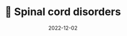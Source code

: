 ---
title: 🧠 Spinal cord disorders
date: '2022-12-02'
type: book
weight: 306
commentable: true
_build:
  render: always
  list: never
show_breadcrumb: true
---